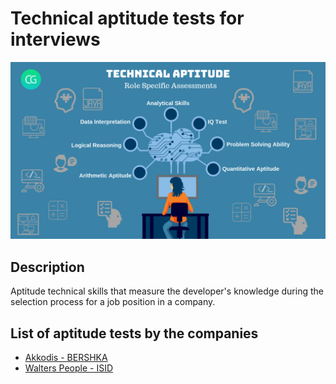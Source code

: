 # Technical aptitude tests for interviews

![Technical aptitude tests](./README/images/interview-technical-aptitude-test.png)

## Description

Aptitude technical skills that measure the developer's knowledge during the selection process for a job position in a company.

## List of aptitude tests by the companies

- [Akkodis - BERSHKA](./companies/akkodis/README.md)
- [Walters People - ISID](./companies/walters-people/README.md)
